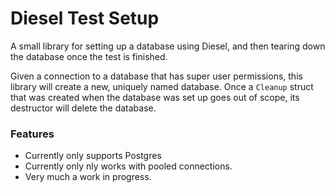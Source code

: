 # Diesel Test Setup

A small library for setting up a database using Diesel, and then tearing down the database once the test is finished.

Given a connection to a database that has super user permissions, this library will create a new, uniquely named database.
Once a `Cleanup` struct that was created when the database was set up goes out of scope, its destructor will delete the database.


### Features
* Currently only supports Postgres
* Currently only nly works with pooled connections.
* Very much a work in progress.



